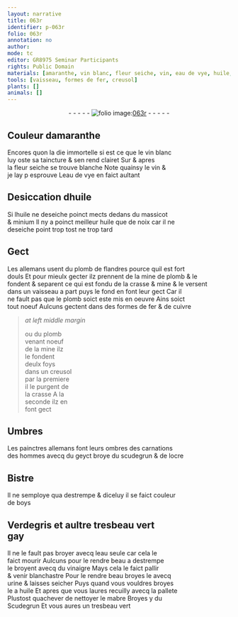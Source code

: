 ```yaml
---
layout: narrative
title: 063r
identifier: p-063r
folio: 063r
annotation: no
author:
mode: tc
editor: GR8975 Seminar Participants
rights: Public Domain
materials: [amaranthe, vin blanc, fleur seiche, vin, eau de vye, huile, massicot, minium, huile que de noix, plomb de flandres, mine de plomb, mine, plomb, fer, cuivre, crasse, geyct, scudegrun, ocre, Bistre, boys, Verdegris, eau, vinaigre, urine, mabre, Scudegrun]
tools: [vaisseau, formes de fer, creusol]
plants: []
animals: []
---
```


<div class="folio" align="center">- - - - - <a href="http://gallica.bnf.fr/ark:/12148/btv1b10500001g/f131.image" target="_blank"><img src="https://cu-mkp.github.io/2017-workshop-edition/assets/photo-icon.png" alt="folio image: " style="display:inline-block; margin-bottom:-3px;"/>063r</a> - - - - - </div>  
  

## Couleur d<span class="m">amaranthe</span>

 
Encores quon la die immortelle si est ce que le <span class="m">vin blanc</span><br/> luy oste sa taincture & sen rend clairet <span class="del">Sur</span> & apres<br/> la <span class="m">fleur seiche</span> se trouve blanche Note quainsy le <span class="m">vin</span> &<br/> je lay <span class="del">p</span> esprouve L<span class="m">eau de vye</span> en faict aultant
 
 
  

## Desiccation d<span class="m">huile</span>

 
Si l<span class="m">huile</span> ne deseiche poinct mects dedans du <span class="m">massicot</span><br/> & <span class="m">minium</span> Il ny a poinct meilleur <span class="m">huile que de noix</span> car il ne<br/> deseiche point trop tost ne trop tard
 
 
  

## Gect

 
Les <span class="pl">allemans</span> usent du <span class="m">plomb de <span class="pl">flandres</span></span> pource quil est fort<br/> douls Et pour mieulx gecter ilz prennent de la <span class="m">mine de plomb</span> & le<br/> fondent & separent ce qui est fondu de la crasse & <span class="m">mine</span> & le versent<br/> dans un <span class="tl">vaisseau</span> a part puys <span class="del">le fond</span> en font leur gect Car il<br/> ne fault pas que le <span class="m">plomb</span> soict este mis en oeuvre Ains soict<br/> tout noeuf Aulcuns gectent dans des <span class="tl">formes de <span class="m">fer</span></span> & de <span class="m">cuivre</span>
 
> *at left middle margin*
> 
> 
>   ou du <span class="m">plomb</span><br/> venant noeuf<br/> de la <span class="env">mine</span> ilz<br/> le fondent<br/> deulx foys<br/> dans un <span class="tl">creusol</span><br/> par la premiere<br/> il le purgent de<br/> la <span class="m">crasse</span> A la<br/> seconde ilz <span class="del">en</span><br/> font gect
 
 
  

## Umbres

 
Les <span class="pro">painctres</span> <span class="pl">allemans</span> font leurs ombres des carnations<br/> des hommes avecq du <span class="m">geyct</span> broye du <span class="m">scudegrun</span> & de l<span class="m">ocre</span>
 
 
  

## <span class="m">Bistre</span>

 
Il ne semploye qua destrempe & diceluy il se faict couleur<br/> de <span class="m">boys</span>
 
 
  

## <span class="m">Verdegris</span> et aultre tresbeau vert<br/> gay

 
Il ne le fault pas broyer avecq l<span class="m">eau</span> seule car cela le<br/> faict mourir Aulcuns pour le rendre beau a destrempe<br/> le broyent avecq du <span class="m">vinaigre</span> Mays cela le faict pallir<br/> & venir blanchastre Pour le rendre beau broyes le avecq<br/> <span class="m">urine</span> & laisses seicher Puys quand vous vouldres broyes<br/> le a <span class="m">huile</span> Et apres que vous laures recuilly avecq la pallete<br/> Plustost quachever de nettoyer le <span class="m">mabre</span> Broyes y du<br/> <span class="m">Scudegrun</span> Et vous aures un tresbeau vert
 
